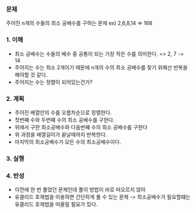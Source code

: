 ### 문제
주어진 n개의 수들의 최소 공배수를 구하는 문제 ex) 2,6,8,14  => 168 

### 1. 이해
- 최소 공배수는 수들의 배수 중 공통이 되는 가장 작은 수를 의미한다. => 2, 7 -> 14
- 주어지는 수는 최소 2개이기 때문에 n개의 수의 최소 공배수를 찾기 위해선 반복을 해야할 것 같다.
- 주어지는 수는 정렬이 되어있는건가?

### 2. 계획
- 주어진 배열안의 수를 오름차순으로 정렬한다.
- 첫번째 수와 두번째 수의 최소 공배수를 구한다.
- 위에서 구한 최소공배수와 다음번쨰 수의 최소 공배수를 구한다
- 위 과정을 배열길이가 끝날때까지 반복한다.
- 마지막의 최소공배수가 모든 수의 최소공배수이다.

### 3. 실행

### 4. 반성
- 이전에 한 번 풀었던 문제인데 풀이 방법이 바로 떠오르지 않아 
- 유클리드 호제법을 이용하면 간단하게 풀 수 있는 문제 -> 최소공배수가 필요할떄는 유클리드 호제법을 떠올릴 필요가 있다.